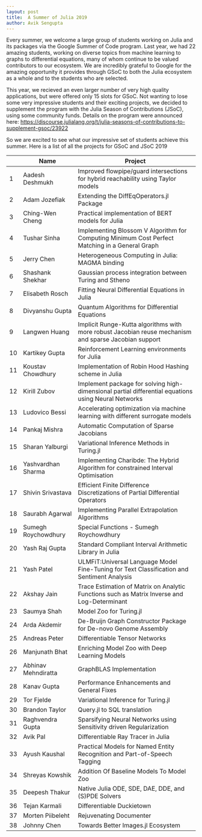 ```yaml
---
layout: post
title:  A Summer of Julia 2019
author: Avik Sengupta
---
```


Every summer, we welcome a large group of students working on Julia and its packages via the Google Summer of Code program.
Last year, we had 22 amazing students, working on diverse topics from machine learning to graphs to differential equations,
many of whom continue to be valued contributors to our ecosystem. We are incredibly grateful to Google for the amazing
opportunity it provides through GSoC to both the Julia ecosystem as a whole and to the students who are selected.

This year, we recieved an even larger number of very high quality applications, but were offered only 15 slots for GSoC.
Not wanting to lose some very impressive students and their exciting projects, we decided to supplement the program with the Julia
Season of Contributions (JSoC), using some community funds. Details on the program were announced here: https://discourse.julialang.org/t/julia-seasons-of-contributions-to-supplement-gsoc/23922

So we are excited to see what our impressive set of students achieve this summer. Here is a list of all the projects for GSoC and JSoC 2019

|  | Name | Project |
| ------------- | ------------- | ------------- |
|1|Aadesh Deshmukh|Improved flowpipe/guard intersections for hybrid reachability using Taylor models|
|2|Adam Jozefiak|Extending the DiffEqOperators.jl Package|
|3|Ching-Wen Cheng|Practical implementation of BERT models for Julia|
|4|Tushar Sinha|Implementing Blossom V Algorithm for Computing Minimum Cost Perfect Matching in a General Graph|
|5|Jerry Chen|Heterogeneous Computing in Julia:  MAGMA binding|
|6|Shashank Shekhar|Gaussian process integration between Turing and Stheno|
|7|Elisabeth Rosch|Fitting Neural Differential Equations in Julia|
|8|Divyanshu Gupta|Quantum Algorithms for Differential Equations|
|9|Langwen Huang|Implicit Runge-Kutta algorithms with more robust Jacobian reuse mechanism and sparse Jacobian support|
|10|Kartikey Gupta|Reinforcement Learning environments for Julia|
|11|Koustav Chowdhury|Implementation of Robin Hood Hashing scheme in Julia|
|12|Kirill Zubov|Implement package for solving high-dimensional partial differential equations using Neural Networks|
|13|Ludovico Bessi|Accelerating optimization via machine learning with different surrogate models|
|14|Pankaj Mishra|Automatic Computation of Sparse Jacobians|
|15|Sharan Yalburgi|Variational Inference Methods in Turing.jl|
|16|Yashvardhan Sharma|Implementing Charibde: The Hybrid Algorithm for constrained Interval Optimisation|
|17|Shivin Srivastava|Efficient Finite Difference Discretizations of Partial Differential Operators|
|18|Saurabh Agarwal|Implementing Parallel Extrapolation Algorithms|
|19|Sumegh Roychowdhury|Special Functions - Sumegh Roychowdhury|
|20|Yash Raj Gupta|Standard Compliant Interval Arithmetic Library in Julia|
|21|Yash Patel|ULMFiT:Universal Language Model Fine-Tuning for Text Classification and Sentiment Analysis|
|22|Akshay Jain|Trace Estimation of Matrix on Analytic Functions such as Matrix Inverse and Log-Determinant|
|23|Saumya Shah|Model Zoo for Turing.jl|
|24|Arda Akdemir|De-Bruijn Graph Constructor Package for De-novo Genome Assembly|
|25|Andreas Peter|Differentiable Tensor Networks|
|26|Manjunath Bhat|Enriching Model Zoo with Deep Learning Models|
|27|Abhinav Mehndiratta|GraphBLAS Implementation|
|28|Kanav Gupta|Performance Enhancements and General Fixes|
|29|Tor Fjelde|Variational Inference for Turing.jl|
|30|Brandon Taylor|Query.jl to SQL translation|
|31|Raghvendra Gupta|Sparsifying Neural Networks using Sensitivity driven Regularization|
|32|Avik Pal|Differentiable Ray Tracer in Julia|
|33|Ayush Kaushal|Practical Models for Named Entity Recognition and Part-of-Speech Tagging|
|34|Shreyas Kowshik|Addition Of Baseline Models To Model Zoo|
|35|Deepesh Thakur|Native Julia ODE, SDE, DAE, DDE, and (S)PDE Solvers|
|36|Tejan Karmali|Differentiable Duckietown|
|37|Morten Piibeleht|Rejuvenating Documenter|
|38|Johnny Chen|Towards Better Images.jl Ecosystem|
